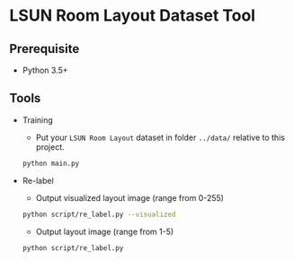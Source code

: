 # LSUN Room Layout Dataset Tool

## Prerequisite

- Python 3.5+

## Tools

- Training
  - Put your `LSUN Room Layout` dataset in folder `../data/` relative to this project.

  ```bash
  python main.py
  ```

- Re-label

  - Output visualized layout image (range from 0-255)

  ```bash
  python script/re_label.py --visualized
  ```

  - Output layout image (range from 1-5)

  ```bash
  python script/re_label.py
  ```
